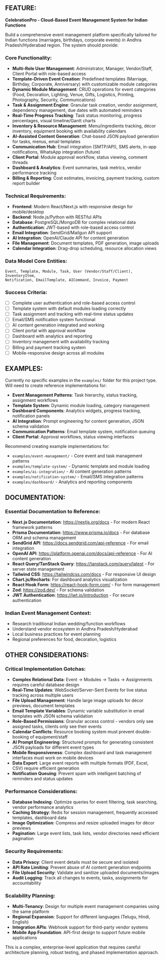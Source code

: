 ## FEATURE:

**CelebrationPro - Cloud-Based Event Management System for Indian Functions**

Build a comprehensive event management platform specifically tailored for Indian functions (marriages, birthdays, corporate events) in Andhra Pradesh/Hyderabad region. The system should provide:

### Core Functionality:
- **Multi-Role User Management**: Administrator, Manager, Vendor/Staff, Client Portal with role-based access
- **Template-Driven Event Creation**: Predefined templates (Marriage, Birthday, Corporate, Anniversary) with customizable module categories
- **Dynamic Module Management**: CRUD operations for event categories (Food, Decoration, Lighting, Venue, Gifts, Logistics, Printing, Photography, Security, Communications)
- **Task & Assignment Engine**: Granular task creation, vendor assignment, dependency management, due dates with automated reminders
- **Real-Time Progress Tracking**: Task status monitoring, progress percentages, visual timeline/Gantt charts
- **Inventory & Resource Management**: Menu/ingredients tracking, décor inventory, equipment booking with availability calendars
- **AI-Assisted Content Generation**: Chat-based JSON payload generation for tasks, menus, email templates
- **Communication Hub**: Email integration (SMTP/API), SMS alerts, in-app notifications, WhatsApp integration (future)
- **Client Portal**: Module approval workflow, status viewing, comment threads
- **Dashboard & Analytics**: Event summaries, task metrics, vendor performance tracking
- **Billing & Reporting**: Cost estimates, invoicing, payment tracking, custom report builder

### Technical Requirements:
- **Frontend**: Modern React/Next.js with responsive design for mobile/desktop
- **Backend**: Node.js/Python with RESTful APIs
- **Database**: PostgreSQL/MongoDB for complex relational data
- **Authentication**: JWT-based with role-based access control
- **Email Integration**: SendGrid/Mailgun API support
- **AI Integration**: OpenAI/Claude API for content generation
- **File Management**: Document templates, PDF generation, image uploads
- **Calendar Integration**: Drag-drop scheduling, resource allocation views

### Data Model Core Entities:
```
Event, Template, Module, Task, User (Vendor/Staff/Client), InventoryItem, 
Notification, EmailTemplate, AICommand, Invoice, Payment
```

### Success Criteria:
- [ ] Complete user authentication and role-based access control
- [ ] Template system with default modules loading correctly
- [ ] Task assignment and tracking with real-time status updates
- [ ] Email/SMS notification system functional
- [ ] AI content generation integrated and working
- [ ] Client portal with approval workflow
- [ ] Dashboard with analytics and reporting
- [ ] Inventory management with availability tracking
- [ ] Billing and payment tracking system
- [ ] Mobile-responsive design across all modules

## EXAMPLES:

Currently no specific examples in the `examples/` folder for this project type. Will need to create reference implementations for:

- **Event Management Patterns**: Task hierarchy, status tracking, assignment workflows
- **Template System**: Dynamic module loading, category management
- **Dashboard Components**: Analytics widgets, progress tracking, notification panels
- **AI Integration**: Prompt engineering for content generation, JSON schema validation
- **Communication Patterns**: Email template system, notification queuing
- **Client Portal**: Approval workflows, status viewing interfaces

Recommend creating example implementations for:
- `examples/event-management/` - Core event and task management patterns
- `examples/template-system/` - Dynamic template and module loading
- `examples/ai-integration/` - AI content generation patterns
- `examples/notification-system/` - Email/SMS integration patterns
- `examples/dashboard/` - Analytics and reporting components

## DOCUMENTATION:

### Essential Documentation to Reference:
- **Next.js Documentation**: https://nextjs.org/docs - For modern React framework patterns
- **Prisma Documentation**: https://www.prisma.io/docs - For database ORM and schema management
- **SendGrid API**: https://docs.sendgrid.com/api-reference - For email integration
- **OpenAI API**: https://platform.openai.com/docs/api-reference - For AI content generation
- **React Query/TanStack Query**: https://tanstack.com/query/latest - For server state management
- **Tailwind CSS**: https://tailwindcss.com/docs - For responsive UI design
- **Chart.js/Recharts**: For dashboard analytics visualization
- **React Hook Form**: https://react-hook-form.com/ - For form management
- **Zod**: https://zod.dev/ - For schema validation
- **JWT Authentication**: https://jwt.io/introduction - For secure authentication

### Indian Event Management Context:
- Research traditional Indian wedding/function workflows
- Understand vendor ecosystem in Andhra Pradesh/Hyderabad
- Local business practices for event planning
- Regional preferences for food, decoration, logistics

## OTHER CONSIDERATIONS:

### Critical Implementation Gotchas:
- **Complex Relational Data**: Event → Modules → Tasks → Assignments requires careful database design
- **Real-Time Updates**: WebSocket/Server-Sent Events for live status tracking across multiple users
- **File Upload Management**: Handle large image uploads for décor previews, document templates
- **Email Template Variables**: Dynamic variable substitution in email templates with JSON schema validation
- **Role-Based Permissions**: Granular access control - vendors only see assigned tasks, clients only see their events
- **Calendar Conflicts**: Resource booking system must prevent double-booking of equipment/staff
- **AI Prompt Engineering**: Structured prompts for generating consistent JSON payloads for different event types
- **Mobile Responsiveness**: Complex dashboard and task management interfaces must work on mobile devices
- **Data Export**: Large event reports with multiple formats (PDF, Excel, CSV) require efficient generation
- **Notification Queuing**: Prevent spam with intelligent batching of reminders and status updates

### Performance Considerations:
- **Database Indexing**: Optimize queries for event filtering, task searching, vendor performance analytics
- **Caching Strategy**: Redis for session management, frequently accessed templates, dashboard data
- **Image Optimization**: Compress and resize uploaded images for décor previews
- **Pagination**: Large event lists, task lists, vendor directories need efficient pagination

### Security Requirements:
- **Data Privacy**: Client event details must be secure and isolated
- **API Rate Limiting**: Prevent abuse of AI content generation endpoints
- **File Upload Security**: Validate and sanitize uploaded documents/images
- **Audit Logging**: Track all changes to events, tasks, assignments for accountability

### Scalability Planning:
- **Multi-Tenancy**: Design for multiple event management companies using the same platform
- **Regional Expansion**: Support for different languages (Telugu, Hindi, English)
- **Integration APIs**: Webhook support for third-party vendor systems
- **Mobile App Foundation**: API-first design to support future mobile applications

This is a complex, enterprise-level application that requires careful architecture planning, robust testing, and phased implementation approach.